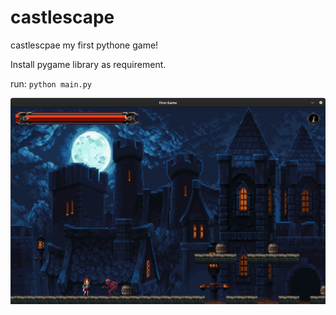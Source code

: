 # castlescape
castlescpae my first pythone game!

Install pygame library as requirement.

run: ```python main.py```

![IMG](IMG/screenshot.png)
